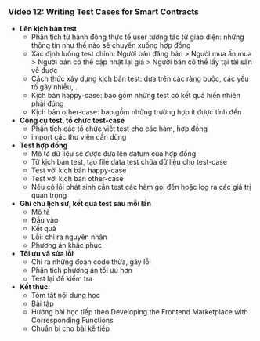 ### Video 12: Writing Test Cases for Smart Contracts

- **Lên kịch bản test** 
  - Phân tích từ hành động thực tế user tương tác từ giao diện: những thông tin như thế nào sẽ chuyển xuống hợp đồng
  - Xác định luồng test chính: Người bán đăng bán &gt; Người mua ấn mua &gt; Người bán có thể cập nhật lại giá &gt; Người bán có thể lấy tại tài sản về được
  - Cách thức xây dựng kịch bản test: dựa trên các ràng buộc, các yếu tố gây nhiễu,..
  - Kịch bản happy-case: bao gồm những test có kết quả hiển nhiên phải đúng
  - Kịch bản other-case: bao gồm những trường hợp ít được tính đến
- **Công cụ test, tổ chức test-case** 
  - Phân tích các tổ chức viết test cho các hàm, hợp đồng
  - import các thư viện cần dùng
- **Test hợp đồng** 
  - Mô tả dữ liệu sẽ được đưa lên datum của hợp đồng
  - Từ kịch bản test, tạo file data test chứa dữ liệu cho test-case
  - Test với kịch bản happy-case
  - Test với kịch bản other-case
  - Nếu có lỗi phát sinh cần test các hàm gọi đến hoặc log ra các giá trị quan trọng
- **Ghi chú lịch sử, kết quả test sau mỗi lần** 
  - Mô tả
  - Đầu vào
  - Kết quả
  - Lỗi: chỉ ra nguyên nhân
  - Phương án khắc phục
- **Tối ưu và sửa lỗi** 
  - Chỉ ra những đoạn code thừa, gây lỗi
  - Phân tích phương án tối ưu hơn
  - Test lại để kiểm tra
- **Kết thúc:** 
  - Tóm tắt nội dung học
  - Bài tập
  - Hướng bài học tiếp theo Developing the Frontend Marketplace with Corresponding Functions
  - Chuẩn bị cho bài kế tiếp
